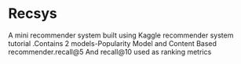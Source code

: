 # Recsys
A mini recommender system built using Kaggle recommender system tutorial .Contains 2 models-Popularity Model and Content Based recommender.recall@5 And recall@10 used as ranking metrics
